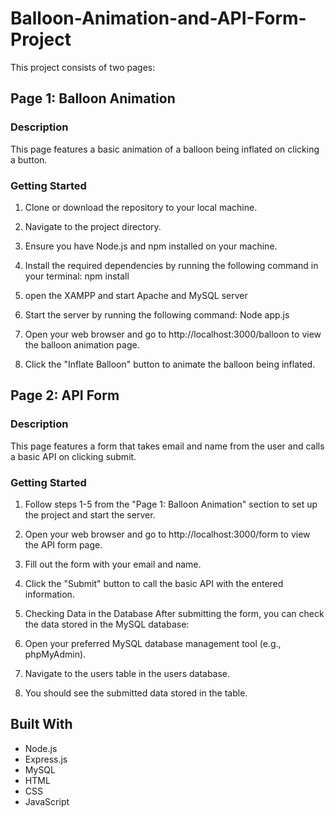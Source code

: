 # Balloon-Animation-and-API-Form-Project
This project consists of two pages:

## Page 1: Balloon Animation

### Description

This page features a basic animation of a balloon being inflated on clicking a button.

### Getting Started

1. Clone or download the repository to your local machine.

2. Navigate to the project directory.

3. Ensure you have Node.js and npm installed on your machine.

4. Install the required dependencies by running the following command in your terminal:
npm install

6. open the XAMPP and start Apache and MySQL server

7. Start the server by running the following command:
Node app.js

8. Open your web browser and go to http://localhost:3000/balloon to view the balloon animation page.

9. Click the "Inflate Balloon" button to animate the balloon being inflated.

## Page 2: API Form

### Description

This page features a form that takes email and name from the user and calls a basic API on clicking submit.

### Getting Started

1. Follow steps 1-5 from the "Page 1: Balloon Animation" section to set up the project and start the server.

2. Open your web browser and go to http://localhost:3000/form to view the API form page.

3. Fill out the form with your email and name.

4. Click the "Submit" button to call the basic API with the entered information.
5. Checking Data in the Database
After submitting the form, you can check the data stored in the MySQL database:
1.	Open your preferred MySQL database management tool (e.g., phpMyAdmin).
2.	Navigate to the users table in the users database.
3.	You should see the submitted data stored in the table.


## Built With

- Node.js
- Express.js
- MySQL
- HTML
- CSS
- JavaScript





